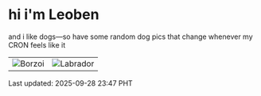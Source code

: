 # hi i'm Leoben

and i like dogs—so have some random dog pics that change whenever my CRON feels like it

|  |  |
|--------|----------|
| ![Borzoi](https://random-dog-vercel.vercel.app/api/random-borzoi?v=1759074430) | ![Labrador](https://random-dog-vercel.vercel.app/api/random-labrador?v=1759074430) |

Last updated: 2025-09-28 23:47 PHT
